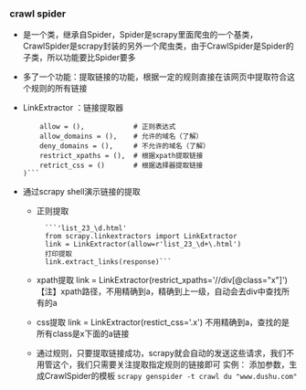 ### crawl spider

- 是一个类，继承自Spider，Spider是scrapy里面爬虫的一个基类，CrawlSpider是scrapy封装的另外一个爬虫类，由于CrawlSpider是Spider的子类，所以功能要比Spider要多
- 多了一个功能：提取链接的功能，根据一定的规则直接在该网页中提取符合这个规则的所有链接
- LinkExtractor ：链接提取器

	```scrapy.linkextractors.LinkExtractor(
	    allow = (),            # 正则表达式
	    allow_domains = (),    # 允许的域名（了解）
	    deny_domains = (),     # 不允许的域名（了解）
	    restrict_xpaths = (),  # 根据xpath提取链接
	    retrict_css = ()       # 根据选择器提取链接
	)```

- 通过scrapy shell演示链接的提取
	- 正则提取

			```'list_23_\d.html'
			from scrapy.linkextractors import LinkExtractor
			link = LinkExtractor(allow=r'list_23_\d+\.html')
			打印提取
			link.extract_links(response)```
	- xpath提取
			link = LinkExtractor(restrict_xpaths='//div[@class="x"]')
			【注】xpath路径，不用精确到a，精确到上一级，自动会去div中查找所有的a
	- css提取
			link = LinkExtractor(restict_css='.x')
			不用精确到a，查找的是所有class是x下面的a链接

	- 通过规则，只要提取链接成功，scrapy就会自动的发送这些请求，我们不用管这个，我们只需要关注提取指定规则的链接即可
	实例：
		添加参数，生成CrawlSpider的模板
		```scrapy genspider -t crawl du "www.dushu.com"```
